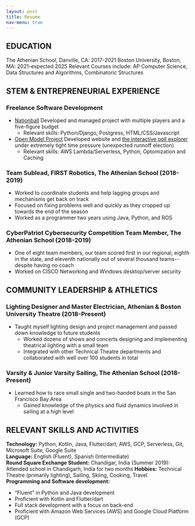 ```yaml
---
layout: post
title: Resume
nav-menu: true
---
```



## EDUCATION

The Athenian School, Danville, CA: 2017-2021
Boston University, Boston, MA: 2021-expected 2025
Relevant Courses include: AP Computer Science, Data Structures and Algorithms, Combinatoric Structures

## STEM & ENTREPRENEURIAL EXPERIENCE
### Freelance Software Development
* [Nationball](https://www.nationball.com) Developed and managed project with multiple players and a five-figure budget
    * Relevant skills: Python/Django, Postgress, HTML/CSS/Javascript 
* [Open Model Project](https://www.openmodelproject.org) Developed website and [the interactive poll explorer](https://www.openmodelproject.org/inhouse/) under extremely tight time pressure (unexpected runnoff election)
    * Relevant skills: AWS Lambda/Serverless, Python, Optomization and Caching 


### Team Sublead, FIRST Robotics, The Athenian School (2018-2019)
* Worked to coordinate students and help lagging groups and mechanisms get back on track
* Focused on fixing problems well and quickly as they cropped up towards the end of the season
* Worked as a programmer two years using Java, Python, and ROS

### CyberPatriot Cybersecurity Competition Team Member, The Athenian School (2018-2019)
* One of eight team members, our team scored first in our regional, eighth in the state, and eleventh nationally out of several thousand teams-- despite having no coach
* Worked on CISCO Networking and Windows desktop/server security


## COMMUNITY LEADERSHIP & ATHLETICS
### Lighting Designer and Master Electrician, Athenian & Boston University Theatre (2018-Present)
* Taught myself lighting design and project management and passed down knowledge to future students
  - Worked dozens of shows and concerts designing and implementing theatrical lighting with a small team
  - Integrated with other Technical Theatre departments and collaborated with well over 100 students in total

### Varsity & Junior Varsity Sailing, The Athenian School (2018-Present)
* Learned how to race small single and two-handed boats in the San Francisco Bay Area
  - Gained knowledge of the physics and fluid dynamics involved in sailing at a high level

## RELEVANT SKILLS AND ACTIVITIES
**Technology:** Python, Kotlin, Java, Flutter/dart, AWS, GCP, Serverless, Git, Microsoft Suite, Google Suite  
**Language:** English (Fluent), Spanish (Intermediate)  
**Round Square Exchange Student:** Chandigar, India (Summer 2019): Attended school in Chandigarh, India for two months
**Hobbies:** Technical Theatre (primarily lighting), Sailing, Skiing, Cooking, Travel  
**Programming and Software development:**  
* “Fluent” in Python and Java development
* Proficient with Kotlin and Flutter/dart
* Full stack development with a focus on back-end
* Proficient with  Amazon Web Services (AWS) and Google Cloud Platform (GCP)
